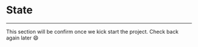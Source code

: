 # State
------

This section will be confirm once we kick start the project. Check back again later :smile: